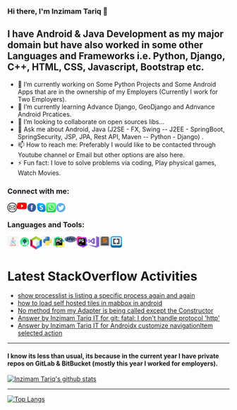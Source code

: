 ### Hi there, I'm Inzimam Tariq 👋

<!--
**Inzimam-Tariq/Inzimam-Tariq** is a ✨ _special_ ✨ repository because its `README.md` (this file) appears on your GitHub profile.
-->
## I have Android & Java Development as my major domain but have also worked in some other Languages and Frameworks i.e. Python, Django, C++, HTML, CSS, Javascript, Bootstrap etc.

- 🔭 I’m currently working on Some Python Projects and Some Android Apps that are in the ownership of my Employers (Currently I work for Two Employers).
- 🌱 I’m currently learning Advance Django, GeoDjango and Adnvance Android Prcatices.
- 👯 I’m looking to collaborate on open sources libs...
- 💬 Ask me about Android, Java (J2SE - FX, Swing -- J2EE - SpringBoot, SpringSecurity, JSP, JPA, Rest API, Maven -- Python - Django) .
- 📫 How to reach me: Preferably I would like to be contacted through Youtube channel or Email but other options are also here.
- ⚡ Fun fact: I love to solve problems via coding, Play physical games, Watch Movies.

### Connect with me:
[<img align="left" alt="Email" width=22px height=22px src="https://github.com/Inzimam-Tariq/CommonResources/blob/main/social-media-icons/email-icon.png"/>][email]
[<img align="left" alt="Youtube" width=22px src="https://github.com/Inzimam-Tariq/CommonResources/blob/main/social-media-icons/youtube-icon.png"/>][youtube]
[<img align="left" alt="Facebook" width=22px src="https://github.com/Inzimam-Tariq/CommonResources/blob/main/social-media-icons/facebook-icon.png"/>][facebook]
[<img align="left" alt="Skype" width=22px src="https://github.com/Inzimam-Tariq/CommonResources/blob/main/social-media-icons/skype-icon.png"/>][skype]
[<img align="left" alt="WhatsApp" width=22px src="https://github.com/Inzimam-Tariq/CommonResources/blob/main/social-media-icons/whatsapp-icon.jpg"/>][whatsapp]
[<img align="left" alt="Twitter" width=22px src="https://github.com/Inzimam-Tariq/CommonResources/blob/main/social-media-icons/twitter-icon.png"/>][twitter]


<br>

### Languages and Tools:
[<img align="left" alt="Java" width="26px" src="https://github.com/Inzimam-Tariq/CommonResources/blob/main/programming-languages-icons/java-icon.jpg">][java]
[<img align="left" alt="Android Studio" width="26px" src="https://github.com/Inzimam-Tariq/CommonResources/blob/main/ide-icons/androidstudio-icon.png">][androidstudio]
[<img align="left" alt="Netbeans" width="26px" src="https://github.com/Inzimam-Tariq/CommonResources/blob/main/ide-icons/apache-netbeans-icon.png">][netbeans]
[<img align="left" alt="Python" width="26px" src="https://github.com/Inzimam-Tariq/CommonResources/blob/main/programming-languages-icons/python-icon.png">][python]
[<img align="left" alt="Py Charm" width="26px" src="https://github.com/Inzimam-Tariq/CommonResources/blob/main/ide-icons/pycharm-icon.jpg">][pycharm]
[<img align="left" alt="PHP" width="26px" src="https://github.com/Inzimam-Tariq/CommonResources/blob/main/programming-languages-icons/php-icon.png">][php]
[<img align="left" alt="PHP" width="26px" src="https://github.com/Inzimam-Tariq/CommonResources/blob/main/ide-icons/phpstrom-icon.png">][phpstorm]
[<img align="left" alt="Visual Studio" width="26px" src="https://github.com/Inzimam-Tariq/CommonResources/blob/main/ide-icons/visualstudio-icon.png">][visualstudio]
[<img align="left" alt="Sublime Text" width="26px" src="https://github.com/Inzimam-Tariq/CommonResources/blob/main/ide-icons/sublimetext-icon.jpg">][sublimetext]
[<img align="left" alt="Brackets" width="26px" src="https://github.com/Inzimam-Tariq/CommonResources/blob/main/ide-icons/brackets-icon.png">][brackets]



<br>
<br>

# Latest StackOverflow Activities
<!-- STACKOVERFLOW:START -->
- [show processlist is listing a specific process again and again](https://stackoverflow.com/questions/63050507/show-processlist-is-listing-a-specific-process-again-and-again)
- [how to load self hosted tiles in mabbox in android](https://stackoverflow.com/questions/62128879/how-to-load-self-hosted-tiles-in-mabbox-in-android)
- [No method from my Adapter is being called except the Constructor](https://stackoverflow.com/questions/61970367/no-method-from-my-adapter-is-being-called-except-the-constructor)
- [Answer by Inzimam Tariq IT for git: fatal: I don't handle protocol '​​http'](https://stackoverflow.com/questions/30474447/git-fatal-i-dont-handle-protocol-http/61364670#61364670)
- [Answer by Inzimam Tariq IT for Androidx customize navigationItem selected action](https://stackoverflow.com/questions/61205820/androidx-customize-navigationitem-selected-action/61209818#61209818)
<!-- STACKOVERFLOW:END -->


---

#### I know its less than usual, its because in the current year I have private repos on GitLab & BitBucket (mostly this year I worked for employers).
[![Inzimam Tariq's github stats](https://github-readme-stats.vercel.app/api?username=Inzimam-Tariq&count_private=true&show_icons=true&include_all_commits=true&show_owner=true)](https://github.com/Inzimam-Tariq/github-readme-stats)

---

[![Top Langs](https://github-readme-stats.vercel.app/api/top-langs/?username=Inzimam-Tariq&layout=compact)](https://github.com/Inzimam-Tariq/github-readme-stats)


[java]:https://go.java/?intcmp=gojava-banner-java-com
[androidstudio]:https://developer.android.com/studio
[netbeans]:https://netbeans.apache.org/
[php]:https://www.php.net/
[phpstorm]:https://www.jetbrains.com/phpstorm/
[python]:https://www.python.org/
[pycharm]:https://www.jetbrains.com/pycharm/
[visualstudio]:https://visualstudio.microsoft.com/
[sublimetext]:https://www.sublimetext.com/
[brackets]:http://brackets.io/


[email]:maito:inzi769@gmail.com
[youtube]:https://www.youtube.com/channel/UC7bI-E7n8X_mOoRDH-6yttQ
[facebook]:https://www.facebook.com/inzimam.tariq/
[skype]:https://join.skype.com/invite/XBa0h6WlvBl9
[whatsapp]:https://wa.me/923324841476
[twitter]:https://twitter.com/InzimamTariq

[webdevplaylist]:https://www.youtube.com/channel/UC7bI-E7n8X_mOoRDH-6yttQ
